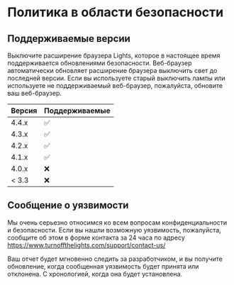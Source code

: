 #          Политика в области безопасности        

##          Поддерживаемые версии        

Выключите расширение браузера Lights, которое в настоящее время поддерживается обновлениями безопасности. Веб-браузер автоматически обновляет расширение браузера выключить свет до последней версии. Если вы используете старый выключить лампы или используете не поддерживаемый веб-браузер, пожалуйста, обновите ваш веб-браузер.

| Версия | Поддерживаемые |
| ------- | ------------------ |
|  4.4.x    | :white_check_mark: |
|  4.3.x    | :white_check_mark: |
|  4.2.x    | :white_check_mark: |
|  4.1.x    | :white_check_mark: |
|  4.0.x    | :x:                |
|  < 3.3    | :x:                |

##   Сообщение о уязвимости 

Мы очень серьезно относимся ко всем вопросам конфиденциальности и безопасности. Если вы нашли возможную уязвимость, пожалуйста, сообщите об этом в форме контакта за 24 часа по адресу https://www.turnoffthelights.com/support/contact-us/

Ваш отчет будет мгновенно следить за разработчиком, и вы получите обновление, когда сообщенная уязвимость будет принята или отклонена. С хронологией, когда она будет установлена.
